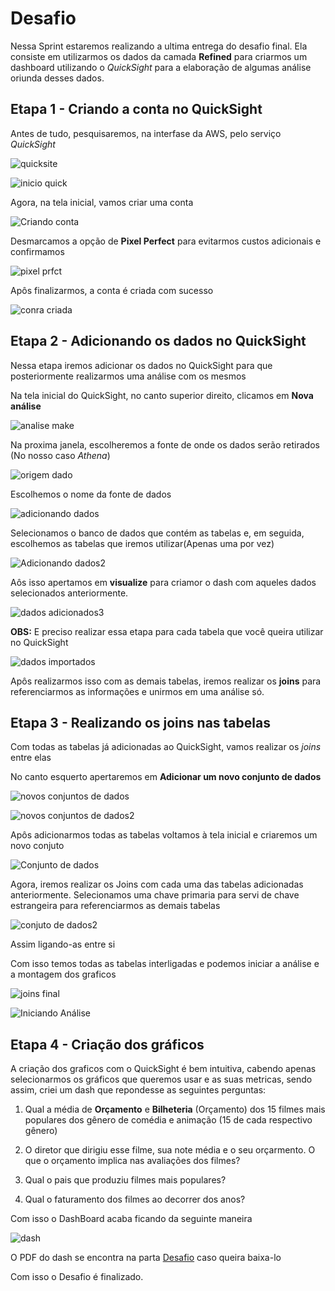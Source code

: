 # Desafio 
Nessa Sprint estaremos realizando a ultima entrega do desafio final. Ela consiste em utilizarmos os dados da camada **Refined** para criarmos um dashboard utilizando o *QuickSight* para a elaboração de algumas análise oriunda desses dados.

## Etapa 1 - Criando a conta no QuickSight

Antes de tudo, pesquisaremos, na interfase da AWS, pelo serviço *QuickSight*

![quicksite](../Evidencias/pesquisando_quick.png)

![inicio quick](../Evidencias/telaInicial_quick.png)

Agora, na tela inicial, vamos criar uma conta

![Criando conta](../Evidencias/criandoConta1.png)

Desmarcamos a opção de **Pixel Perfect** para evitarmos custos adicionais e confirmamos

![pixel prfct](../Evidencias/desmarcandoPixelPf.png)

Apôs finalizarmos, a conta é criada com sucesso

![conra criada](../Evidencias/contaCriada.png)

## Etapa 2 - Adicionando os dados no QuickSight
Nessa etapa iremos adicionar os dados no QuickSight para que posteriormente realizarmos uma análise com os mesmos

Na tela inicial do QuickSight, no canto superior direito, clicamos em **Nova análise**

![analise make](../Evidencias/criando_analise.png)

Na proxima janela, escolheremos a fonte de onde os dados serão retirados (No nosso caso *Athena*)

![origem dado](../Evidencias/adicionando_do_athena.png)

Escolhemos o nome da fonte de dados

![adicionando dados](../Evidencias/nova_fonte.png)

Selecionamos o banco de dados que contém as tabelas e, em seguida, escolhemos as tabelas que iremos utilizar(Apenas uma por vez)

![Adicionando dados2](../Evidencias/adicinando_fonte.png)

Aôs isso apertamos em **visualize** para criamor o dash com aqueles dados selecionados anteriormente.

![dados adicionados3](../Evidencias/importando_fonte.png)

**OBS:** E preciso realizar essa etapa para cada tabela que você queira utilizar no QuickSight

![dados importados](../Evidencias/fonteImportada.png)

Apôs realizarmos isso com as demais tabelas, iremos realizar os **joins** para referenciarmos as informações e unirmos em uma análise só.

## Etapa 3 - Realizando os joins nas tabelas

Com todas as tabelas já adicionadas ao QuickSight, vamos realizar os *joins* entre elas

No canto esquerto apertaremos em **Adicionar um novo conjunto de dados**

![novos conjuntos de dados](../Evidencias/adicionandoNovasFontes.png)

![novos conjuntos de dados2](../Evidencias/escolhendoNovasFontes.png)

Apôs adicionarmos todas as tabelas voltamos à tela inicial e criaremos um novo conjuto

![Conjunto de dados](../Evidencias/escolhenco_conjunto.png)

Agora, iremos realizar os Joins com cada uma das tabelas adicionadas anteriormente. Selecionamos uma chave primaria para servi de chave estrangeira para referenciarmos as demais tabelas

![conjuto de dados2](../Evidencias/realizando_joins.png)

Assim ligando-as entre si

Com isso temos todas as tabelas interligadas e podemos iniciar a análise e a montagem dos graficos

![joins final](../Evidencias/Join_realizado.png)

![Iniciando Análise](../Evidencias/iniciando_analise.png)

## Etapa 4 - Criação dos gráficos

A criação dos graficos com o QuickSight é bem intuitiva, cabendo apenas selecionarmos os gráficos que queremos usar e as suas metricas, sendo assim, criei um dash que repondesse as seguintes perguntas:

1. Qual a média de **Orçamento** e **Bilheteria** (Orçamento) dos 15 filmes mais populares dos gênero de comédia e animação (15 de cada respectivo gênero)

2. O diretor que dirigiu esse filme, sua note média e o seu orçarmento. O que o orçamento implica nas avaliações dos filmes?

3. Qual o pais que produziu filmes mais populares?

4. Qual o faturamento dos filmes ao decorrer dos anos? 

Com isso o DashBoard acaba ficando da seguinte maneira

![dash](../Evidencias/DashFinal.png)

O PDF do dash se encontra na parta [Desafio](../Desafio/) caso queira baixa-lo

Com isso o Desafio é finalizado.